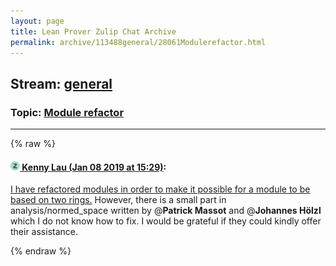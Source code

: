 ```yaml
---
layout: page
title: Lean Prover Zulip Chat Archive 
permalink: archive/113488general/28061Modulerefactor.html
---
```


## Stream: [general](index.html)
### Topic: [Module refactor](28061Modulerefactor.html)

---


{% raw %}
#### [![Click to go to Zulip](../../assets/img/zulip2.png) Kenny Lau (Jan 08 2019 at 15:29)](https://leanprover.zulipchat.com/#narrow/stream/113488-general/topic/Module%20refactor/near/154648106):
[I have refactored modules in order to make it possible for a module to be based on two rings.](https://github.com/leanprover-community/mathlib/tree/module-refactor) However, there is a small part in analysis/normed_space written by @**Patrick Massot** and @**Johannes Hölzl** which I do not know how to fix. I would be grateful if they could kindly offer their assistance.


{% endraw %}
